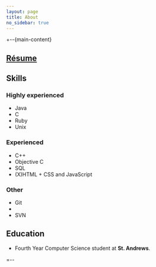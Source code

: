 ```yaml
---
layout: page
title: About
no_sidebar: true
---
```


<div id="results">
	
</div>

+--{main-content}

## [Résume](Bilal_Syed_Husasin-Resume.pdf "Bilal Syed Hussain's Résume") ##

## Skills ##

### Highly experienced ###

* Java
* C
* Ruby
* Unix

### Experienced ###
* C++
* Objective C
* SQL
* (X)HTML + CSS and JavaScript

### Other ###
* Git 
* 
* SVN



## Education ##
* Fourth Year Computer Science student at **St. Andrews**. 

=--


